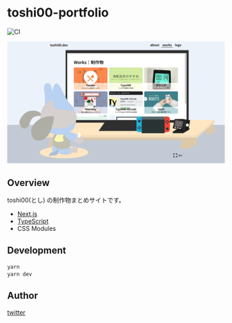 # toshi00-portfolio

![CI](https://github.com/toshi-pono/toshi00-portfolio/workflows/CI/badge.svg)

![portfolio](https://github.com/toshi-pono/toshi00-portfolio/blob/main/public/works/portfolio.png)

## Overview

toshi00(とし) の制作物まとめサイトです。

- [Next.js](https://nextjs.org/)
- [TypeScript](https://www.typescriptlang.org/)
- CSS Modules

## Development

```bash
yarn
yarn dev
```

## Author

[twitter](https://twitter.com/toshi00_p)
